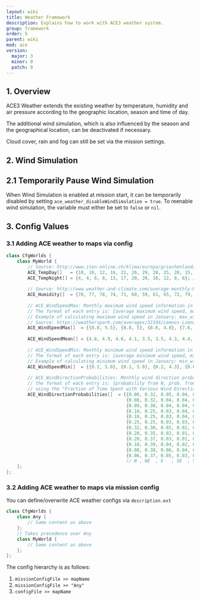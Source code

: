 ```yaml
---
layout: wiki
title: Weather Framework
description: Explains how to work with ACE3 weather system.
group: framework
order: 5
parent: wiki
mod: ace
version:
  major: 3
  minor: 0
  patch: 0
---
```


## 1. Overview

ACE3 Weather extends the existing weather by temperature, humidity and air pressure according to the geographic location, season and time of day.

The additional wind simulation, which is also influenced by the season and the geographical location, can be deactivated if necessary.

Cloud cover, rain and fog can still be set via the mission settings.


## 2. Wind Simulation

## 2.1 Temporarily Pause Wind Simulation

When Wind Simulation is enabled at mission start, it can be temporarily disabled by setting `ace_weather_disableWindSimulation = true`. To reenable wind simulation, the variable must either be set to `false` or `nil`.

## 3. Config Values

### 3.1 Adding ACE weather to maps via config

```cpp
class CfgWorlds {
    class MyWorld {
        // Source: http://www.iten-online.ch/klima/europa/griechenland/limnos.htm
        ACE_TempDay[]   = {10, 10, 12, 16, 21, 26, 29, 28, 25, 20, 15, 11}; // Monthly average daytime temperature in °C, 1 entry per month starting with January
        ACE_TempNight[] = {4, 4, 6, 8, 13, 17, 20, 20, 16, 12, 8, 6}; // Monthly average night-time temperature in °C, 1 entry per month starting with January
        
        // Source: http://www.weather-and-climate.com/average-monthly-Humidity-perc,Limnos,Greece
        ACE_Humidity[]  = {78, 77, 78, 74, 71, 60, 59, 61, 65, 72, 79, 80}; // Monthly average humidity from 0-100, 1 entry per month starting with January
        
        // ACE_WindSpeedMax: Monthly maximum wind speed information in m/s, 1 entry per month starting with January
        // The format of each entry is: {average maximum wind speed, maximum wind speed interval}
        // Example of calculating maximum wind speed in January: max_wind_speed = 8.8 ± 5.5 m/s
        // Source: https://weatherspark.com/averages/32194/Lemnos-Limnos-North-Aegean-Islands-Greece
        ACE_WindSpeedMax[]  = {{8.8, 5.5}, {8.8, 5}, {8.6, 4.8}, {7.6, 3.4}, {7.0, 3.0}, {7.1, 3.0}, {7.5, 3.1}, {8.0, 3.2}, {7.6, 3.5}, {7.8, 4.6}, {7.9, 5.0}, {8.2, 5.5}};
        
        ACE_WindSpeedMean[] = {4.8, 4.9, 4.6, 4.1, 3.5, 3.5, 4.3, 4.4, 4.1, 4.5, 4.5, 5.0}; // Monthly average wind speed in m/s, 1 entry per month starting with January
        
        // ACE_WindSpeedMin: Monthly minimum wind speed information in m/s, 1 entry per month starting with January
        // The format of each entry is: {average minimum wind speed, minimum wind speed interval}
        // Example of calculating minimum wind speed in January: min_wind_speed = 0.2 ± 5.0 m/s (negative minimum wind speeds are forced to 0)
        ACE_WindSpeedMin[]  = {{0.2, 5.0}, {0.1, 5.0}, {0.2, 4.3}, {0.0, 3.0}, {0.0, 2.1}, {0.0, 2.0}, {0.1, 3.1}, {0.3, 3.1}, {0.0, 3.6}, {0.0, 4.2}, {0.1, 5.0}, {0.2, 5.5}}; 
        
        // ACE_WindDirectionProbabilities: Monthly wind direction probabilities, 1 entry per month starting with January
        // the format of each entry is: {probability from N, prob. from NE, prob. from E, prob. from SE, prob. from S, prob. from SW, prob. from W, prob. from NW}
        // using the "Fraction of Time Spent with Various Wind Directions in (month)" graph
        ACE_WindDirectionProbabilities[]  = {{0.06, 0.32, 0.05, 0.04, 0.15, 0.06, 0.02, 0.02}, // January
                                             {0.08, 0.32, 0.04, 0.04, 0.18, 0.06, 0.02, 0.02}, // February
                                             {0.09, 0.30, 0.04, 0.04, 0.20, 0.06, 0.02, 0.03}, // March
                                             {0.10, 0.25, 0.03, 0.04, 0.22, 0.06, 0.02, 0.04}, // April
                                             {0.18, 0.25, 0.03, 0.04, 0.18, 0.04, 0.01, 0.05}, // May
                                             {0.25, 0.25, 0.03, 0.03, 0.15, 0.03, 0.00, 0.08}, // June
                                             {0.32, 0.30, 0.02, 0.02, 0.10, 0.01, 0.00, 0.09}, // July
                                             {0.28, 0.35, 0.02, 0.01, 0.08, 0.01, 0.00, 0.08}, // August
                                             {0.20, 0.37, 0.03, 0.01, 0.11, 0.01, 0.01, 0.05}, // September
                                             {0.10, 0.39, 0.04, 0.02, 0.15, 0.02, 0.01, 0.03}, // October
                                             {0.08, 0.38, 0.06, 0.04, 0.19, 0.03, 0.02, 0.02}, // November
                                             {0.06, 0.37, 0.05, 0.03, 0.18, 0.04, 0.02, 0.02}};// December
                                             // N , NE  , E   , SE  , S   , SW  , W   , NW
    };
};
```

### 3.2 Adding ACE weather to maps via mission config

You can define/overwrite ACE weather configs via `description.ext`

```cpp
class CfgWorlds {
    class Any {
        // Same content as above
    };
    // Takes precedence over Any
    class MyWorld {
        // Same content as above
    };
};
```

The config hierarchy is as follows:

1. `missionConfigFile >> mapName`
2. `missionConfigFile >> "Any"`
3. `configFile >> mapName`

